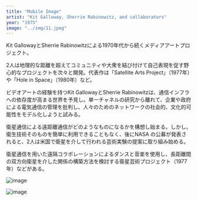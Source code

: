 ```yaml
---
title: "Mobile Image"
artist: "Kit Galloway, Sherrie Rabinowitz, and collaborators"
year: "1975"
image: "../img/11.jpeg"
---
```


Kit GallowayとSherrie Rabinowitzによる1970年代から続くメディアアートプロジェクト。

2人は地理的な距離を超えてコミュニティや大衆を結び付けて自己表現を促す野心的なプロジェクトを次々と開発。代表作は「Satellite Arts Project」（1977年）や「Hole in Space」（1980年）など。

ビデオアートの経験を持つKit GallowayとSherrie Rabinowitzは、通信インフラへの依存度が高まる世界を予見し。単一チャネルの研究から離れて、企業や政府による電気通信の管理を批判し、人々のためのネットワークの社会的、文化的可能性をモデル化しようと試みる。

衛星通信による遠距離通信がどのようなものになるかを構想し始まる。しかし、衛生技術そのものを簡単に利用できることもなく、後にNASA の公募が発表されると、2人は米国で衛星を介して行われる芸術実験の提案に取り組み始める。

衛星通信を用いた遠隔コラボレーションによるダンスと音楽を使用し、長距離間の双方向衛星を介した関係の構築方法を検討する衛星芸術プロジェクト（1977年）などがある。

![image](https://d1v7jayx2s9clc.cloudfront.net/user/pages/46.mobile-image/SatArts_8image_set_2019_300dpi.jpg "image")

![image](https://d1v7jayx2s9clc.cloudfront.net/user/pages/46.mobile-image/sat_arts.png "image")